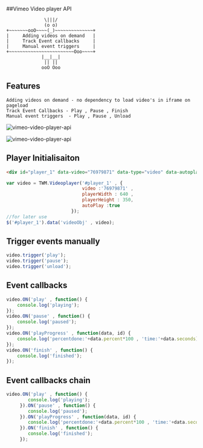 ##Vimeo Video player API

           	      \|||/
	              (o o)
	+~~~~~~~ooO~~~~(_)~~~~~~~~~~~~~~+
	|	  Adding videos on demand	|
	|	  Track Event callbacks		|
	|	  Manual event triggers		|
	+~~~~~~~~~~~~~~~~~~~~~~~~Ooo~~~~+
	           	 |__|__|
	              || ||
	           	 ooO Ooo

## Features
	Adding videos on demand - no dependency to load video's in iframe on pageload
	Track Event Callbacks - Play , Pause , Finish
	Manual event triggers  - Play , Pause , Unload

![vimeo-video-player-api](https://github.com/maheshtalada/vimeoplayer-custom-API/blob/master/example/images/sample1.png)

![vimeo-video-player-api](https://github.com/maheshtalada/vimeoplayer-custom-API/blob/master/example/images/jumbosample.png)

## Player Initialisaiton

```html
<div id="player_1" data-video="76979871" data-type="video" data-autoplay="true"></div>
```

```js
var video = TWM.Videoplayer('#player_1' , {
                            video :'76979871' ,
                            playerWidth : 640 ,
                            playerHeight : 350,
                            autoPlay :true
                        });
//for later use
$('#player_1').data('videoObj' , video);
```

## Trigger events manually
```js
video.trigger('play');
video.trigger('pause');
video.trigger('unload');
```

## Event callbacks
```js
video.ON('play' , function() {
	console.log('playing');
});
video.ON('pause' , function() {
	console.log('paused');
});
video.ON('playProgress' , function(data, id) {
  	console.log('percentdone:'+data.percent*100 , 'time:'+data.seconds)
});
video.ON('finish' , function() {
	console.log('finished');
});

```

## Event callbacks chain
```js
video.ON('play' , function() {
     	console.log('playing');
     }).ON('pause' , function() {
     	console.log('paused');
     }).ON('playProgress' , function(data, id) {
     	console.log('percentdone:'+data.percent*100 , 'time:'+data.seconds)
     }).ON('finish' , function() {
     	console.log('finished');
     });
```
